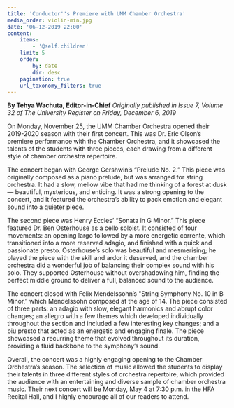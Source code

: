 ```yaml
---
title: 'Conductor''s Premiere with UMM Chamber Orchestra'
media_order: violin-min.jpg
date: '06-12-2019 22:00'
content:
    items:
        - '@self.children'
    limit: 5
    order:
        by: date
        dir: desc
    pagination: true
    url_taxonomy_filters: true
---
```


**By Tehya Wachuta, Editor-in-Chief** _Originally published in Issue 7, Volume 32 of The University Register on Friday, December 6, 2019_

On Monday, November 25, the UMM Chamber Orchestra opened their 2019-2020 season with their first concert. This was Dr. Eric Olson’s premiere performance with the Chamber Orchestra, and it showcased the talents of the students with three pieces, each drawing from a different style of chamber orchestra repertoire.

The concert began with George Gershwin’s “Prelude No. 2.” This piece was originally composed as a piano prelude, but was arranged for string orchestra. It had a slow, mellow vibe that had me thinking of a forest at dusk — beautiful, mysterious, and enticing. It was a strong opening to the concert, and it featured the orchestra’s ability to pack emotion and elegant sound into a quieter piece.

The second piece was Henry Eccles’ “Sonata in G Minor.” This piece featured Dr. Ben Osterhouse as a cello soloist. It consisted of four movements: an opening largo followed by a more energetic corrente, which transitioned into a more reserved adagio, and finished with a quick and passionate presto. Osterhouse’s solo was beautiful and mesmerising; he played the piece with the skill and ardor it deserved, and the chamber orchestra did a wonderful job of balancing their complex sound with his solo. They supported Osterhouse without overshadowing him, finding the perfect middle ground to deliver a full, balanced sound to the audience.

The concert closed with Felix Mendelssohn’s "String Symphony No. 10 in B Minor,” which Mendelssohn composed at the age of 14. The piece consisted of three parts: an adagio with slow, elegant harmonics and abrupt color changes; an allegro with a few themes which developed individually throughout the section and included a few interesting key changes; and a piu presto that acted as an energetic and engaging finale. The piece showcased a recurring theme that evolved  throughout its duration, providing a fluid backbone to the symphony’s sound.

Overall, the concert was a highly engaging opening to the Chamber Orchestra’s season. The selection of music allowed the students to display their talents in three different styles of orchestra repertoire, which provided the audience with an entertaining and diverse sample of chamber orchestra music. Their next concert will be Monday, May 4 at 7:30 p.m. in the HFA Recital Hall, and I highly encourage all of our readers to attend.